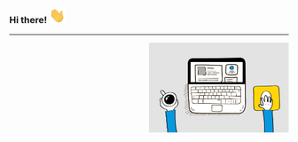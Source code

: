 ### Hi there! <img src="Assets/Hi.gif" width="29px">
---
  <img align="right" src="Assets/6M8G.gif" width="50%" title="Intro Card" alt="Intro Card">


<!--
**senornueve/senornueve** is a ✨ _special_ ✨ repository because its `README.md` (this file) appears on your GitHub profile.

Here are some ideas to get you started:

- 🔭 I’m currently working on ...
- 🌱 I’m currently learning ...
- 👯 I’m looking to collaborate on ...
- 🤔 I’m looking for help with ...
- 💬 Ask me about ...
- 📫 How to reach me: ...
- 😄 Pronouns: ...
- ⚡ Fun fact: ...
-->
